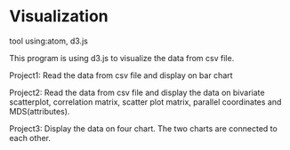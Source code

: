 # Visualization
tool using:atom, d3.js

This program is using d3.js to visualize the data from csv file.

Project1: Read the data from csv file and display on bar chart

Project2: Read the data from csv file and display the data on bivariate scatterplot, correlation matrix, scatter plot matrix, parallel coordinates and MDS(attributes).

Project3: Display the data on four chart. The two charts are connected to each other.
